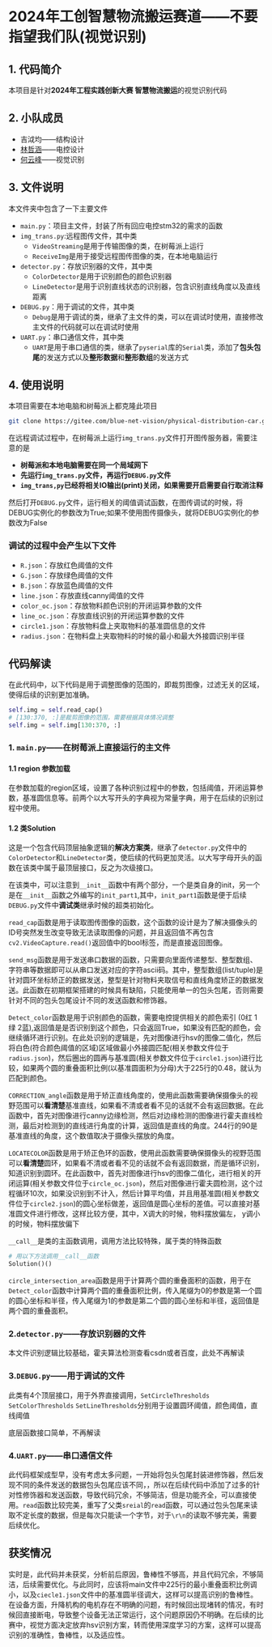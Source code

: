 # 2024年工创智慧物流搬运赛道——不要指望我们队(视觉识别)

## 1. 代码简介

本项目是针对**2024年工程实践创新大赛 智慧物流搬运**的视觉识别代码

## 2. 小队成员

- 吉泧均——结构设计
- [林哲涵](https://gitee.com/purebrandy)——电控设计
- [何云峰](https://gitee.com/iven_he)——视觉识别

## 3. 文件说明

本文件夹中包含了一下主要文件

- `main.py`：项目主文件，封装了所有回应电控stm32的需求的函数
- `img_trans.py`:远程图传文件，其中类
  - `VideoStreaming`是用于传输图像的类，在树莓派上运行
  - `ReceiveImg`是用于接受远程图传图像的类，在本地电脑运行
- `detector.py`：存放识别器的文件，其中类
  - `ColorDetector`是用于识别颜色的颜色识别器
  - `LineDetector`是用于识别直线状态的识别器，包含识别直线角度以及直线距离
- `DEBUG.py`：用于调试的文件，其中类
  - `Debug`是用于调试的类，继承了主文件的类，可以在调试时使用，直接修改主文件的代码就可以在调试时使用
- `UART.py`：串口通信文件，其中类
  - `UART`是用于串口通信的类，继承了`pyserial`库的`Serial`类，添加了**包头包尾**的发送方式以及**整形数据**和**整形数组**的发送方式

## 4. 使用说明

本项目需要在本地电脑和树莓派上都克隆此项目

```bash
git clone https://gitee.com/blue-net-vision/physical-distribution-car.git
```

在远程调试过程中，在树莓派上运行`img_trans.py`文件打开图传服务器，需要注意的是

- **树莓派和本地电脑需要在同一个局域网下**
- **先运行`img_trans.py`文件，再运行`DEBUG.py`文件**
- **`img_trans,py`已经将相关IO输出(print)关闭，如果需要开启需要自行取消注释**

然后打开`DEBUG.py`文件，运行相关的阈值调试函数，在图传调试的时候，将DEBUG实例化的参数改为True;如果不使用图传摄像头，就将DEBUG实例化的参数改为False

### 调试的过程中会产生以下文件

- `R.json`：存放红色阈值的文件
- `G.json`：存放绿色阈值的文件
- `B.json`：存放蓝色阈值的文件
- `line.json`：存放直线canny阈值的文件
- `color_oc.json`：存放物料颜色识别的开闭运算参数的文件
- `line_oc.json`：存放直线识别的开闭运算参数的文件
- `circle1.json`：存放物料盘上夹取物料的基准圆信息的文件
- `radius.json`：在物料盘上夹取物料的时候的最小和最大外接圆识别半径

## 代码解读

在此代码中，以下代码是用于调整图像的范围的，即裁剪图像，过滤无关的区域，使得后续的识别更加准确。

```python
self.img = self.read_cap()
# [130:370, :]是裁剪图像的范围，需要根据具体情况调整
self.img = self.img[130:370, :]
```

### 1. `main.py`——在树莓派上直接运行的主文件

#### 1.1 region 参数加载

在参数加载的region区域，设置了各种识别过程中的参数，包括阈值，开闭运算参数，基准圆信息等。前两个以大写开头的字典视为常量字典，用于在后续的识别过程中使用。

#### 1.2 类Solution

这是一个包含代码顶层抽象逻辑的**解决方案类**，继承了`detector.py`文件中的`ColorDetector`和`LineDetector`类，使后续的代码更加灵活。以大写字母开头的函数在该类中属于最顶层接口，反之为次级接口。

在该类中，可以注意到`__init__`函数中有两个部分，一个是类自身的init，另一个是在`__init__`函数之外编写的`init_part1`,其中，`init_part1`函数是便于后续`DEBUG.py`文件中**调试类**继承时候的超类初始化。

`read_cap`函数是用于读取图传图像的函数，这个函数的设计是为了解决摄像头的ID号突然发生改变导致无法读取图像的问题，并且返回值不再包含`cv2.VideoCapture.read()`返回值中的bool标签，而是直接返回图像。

`send_msg`函数是用于发送串口数据的函数，只需要向里面传递整型、整型数组、字符串等数据即可以从串口发送对应的字符ascii码。其中，整型数组(list/tuple)是针对圆环坐标矫正的数据发送，整型是针对物料夹取信号和直线角度矫正的数据发送。此函数在初期框架搭建的时候具有缺陷，只能使用单一的包头包尾，否则需要针对不同的包头包尾设计不同的发送函数和修饰器。

`Detect_color`函数是用于识别颜色的函数，需要电控提供相关的颜色索引 (0红 1绿 2蓝),返回值是是否识别到这个颜色，只会返回True，如果没有匹配的颜色，会继续循环进行识别。在此处识别的逻辑是，先对图像进行hsv的图像二值化，然后将白色(符合颜色阈值的区域)区域做最小外接圆匹配(相关参数文件位于`radius.json`)，然后圈出的圆再与基准圆(相关参数文件位于`circle1.json`)进行比较，如果两个圆的重叠面积比例(以基准圆面积为分母)大于225行的0.48，就认为匹配到颜色。

`CORRECTION_angle`函数是用于矫正直线角度的，使用此函数需要确保摄像头的视野范围可以**看清楚**基准直线，如果看不清或者看不见的话就不会有返回数据。在此函数中，首先对图像进行canny边缘检测，然后对边缘检测的图像进行霍夫直线检测，最后对检测到的直线进行角度的计算，返回值是直线的角度。244行的90是基准直线的角度，这个数值取决于摄像头摆放的角度。

`LOCATECOLOR`函数是用于矫正色环的函数，使用此函数需要确保摄像头的视野范围可以**看清楚**圆环，如果看不清或者看不见的话就不会有返回数据，而是循环识别，知道识别到圆环。在此函数中，首先对图像进行hsv的图像二值化，进行相关的开闭运算(相关参数文件位于`circle_oc.json`)，然后对图像进行霍夫圆检测，这个过程循环10次，如果没识别到不计入，然后计算平均值，并且用基准圆(相关参数文件位于`circle2.json`)的圆心坐标做差，返回值是圆心坐标的差值。可以直接对基准圆文件进行修改，这样比较方便，其中，X调大的时候，物料摆放偏左， y调小的时候，物料摆放偏下

`__call__`是类的主函数调用，调用方法比较特殊，属于类的特殊函数

```python
# 用以下方法调用__call__函数
Solution()()
```

`circle_intersection_area`函数是用于计算两个圆的重叠面积的函数，用于在`Detect_color`函数中计算两个圆的重叠面积比例，传入尾缀为0的参数是第一个圆的圆心坐标和半径，传入尾缀为1的参数是第二个圆的圆心坐标和半径，返回值是两个圆的重叠面积。

### 2.`detector.py`——存放识别器的文件

本文件识别逻辑比较基础，霍夫算法检测查看csdn或者百度，此处不再解读

### 3.`DEBUG.py`——用于调试的文件

此类有4个顶层接口，用于外界直接调用，`SetCircleThresholds` `SetColorThresholds` `SetLineThresholds`分别用于设置圆环阈值，颜色阈值，直线阈值

底层函数接口简单，不再解读

### 4.`UART.py`——串口通信文件

此代码框架成型早，没有考虑太多问题，一开始将包头包尾封装进修饰器，然后发现不同的条件发送的数据包头包尾应该不同，，所以在后续代码中添加了过多的针对性修饰器和发送函数，导致代码冗余，不够简洁，但是功能齐全，可以直接使用。`read`函数比较完美，重写了父类`sreial`的`read`函数，可以通过包头包尾来读取不定长度的数据，但是每次只能读一个字节，对于`\r\n`的读取不够完美，需要后续优化。

## 获奖情况

实时是，此代码并未获奖，分析前后原因，鲁棒性不够高，并且代码冗余，不够简洁，后续需要优化。与此同时，应该将main文件中225行的最小重叠面积比例调小，以及`ciecle1.json`文件中的基准圆半径调大，这样可以提高识别的鲁棒性。在设备方面，升降机构的电机存在不明确的问题，有时候回出现堵转的情况，有时候回直接断电，导致整个设备无法正常运行，这个问题原因仍不明确。在后续的比赛中，视觉方面决定放弃hsv识别方案，转而使用深度学习的方案，这样可以提高识别的准确性，鲁棒性，以及适应性。
